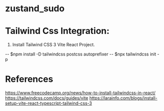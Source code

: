 # zustand_sudo

# Tailwind Css Integration:
1. Install Tailwind CSS 3 Vite React Project.

-- $npm install -D tailwindcss postcss autoprefixer
-- $npx tailwindcss init -p

# References
https://www.freecodecamp.org/news/how-to-install-tailwindcss-in-react/
https://tailwindcss.com/docs/guides/vite
https://larainfo.com/blogs/install-setup-vite-react-typescript-tailwind-css-3